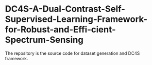 # DC4S-A-Dual-Contrast-Self-Supervised-Learning-Framework-for-Robust-and-Effi-cient-Spectrum-Sensing
The repository is the source code for dataset generation and DC4S framework.
